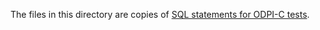 The files in this directory are copies of [SQL statements for ODPI-C tests](https://github.com/oracle/odpi/tree/main/test/sql).
